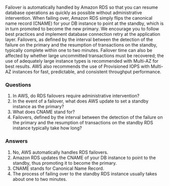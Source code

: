 Failover is automatically handled by Amazon RDS so that you can resume database operations as quickly as possible without administrative intervention. When failing over, Amazon RDS simply flips the canonical name record (CNAME) for your DB instance to point at the standby, which is in turn promoted to become the new primary. We encourage you to follow best practices and implement database connection retry at the application layer. Failovers, as defined by the interval between the detection of the failure on the primary and the resumption of transactions on the standby, typically complete within one to two minutes. Failover time can also be affected by whether large uncommitted transactions must be recovered; the use of adequately large instance types is recommended with Multi-AZ for best results. AWS also recommends the use of Provisioned IOPS with Multi-AZ instances for fast, predictable, and consistent throughput performance.

### Questions

1. In AWS, do RDS failovers require administrative intervention?
1. In the event of a failover, what does AWS update to set a standby instance as the primary?
1. What does CNAME stand for?
1. Failovers, defined by the interval between the detection of the failure on the primary and the resumption of transactions on the standby RDS instance typically take how long?

### Answers

1. No, AWS automatically handles RDS failovers.
1. Amazon RDS updates the CNAME of your DB instance to point to the standby, thus promoting it to become the primary.
1. CNAME stands for Canonical Name Record.
1. The process of failing over to the standby RDS instance usually takes about one to two minutes.
